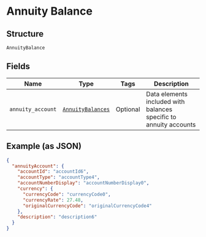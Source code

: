 
# Annuity Balance

## Structure

`AnnuityBalance`

## Fields

| Name | Type | Tags | Description |
|  --- | --- | --- | --- |
| `annuity_account` | [`AnnuityBalances`](../../doc/models/annuity-balances.md) | Optional | Data elements included with balances specific to annuity accounts |

## Example (as JSON)

```json
{
  "annuityAccount": {
    "accountId": "accountId6",
    "accountType": "accountType4",
    "accountNumberDisplay": "accountNumberDisplay0",
    "currency": {
      "currencyCode": "currencyCode0",
      "currencyRate": 27.48,
      "originalCurrencyCode": "originalCurrencyCode4"
    },
    "description": "description6"
  }
}
```

